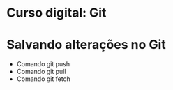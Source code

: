 # Curso digital: Git

# Salvando alterações no Git

* Comando git push
* Comando git pull
* Comando git fetch